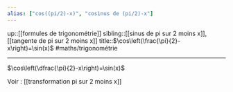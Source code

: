 ```yaml
---
alias: ["cos((pi/2)-x)", "cosinus de (pi/2)-x"]
---
```

up::[[formules de trigonométrie]]
sibling::[[sinus de pi sur 2 moins x]], [[tangente de pi sur 2 moins x]]
title::$\cos\left(\frac{\pi}{2}-x\right)=\sin(x)$
#maths/trigonométrie

---

$\cos\left(\dfrac{\pi}{2}-x\right)=\sin(x)$

Voir : [[transformation pi sur 2 moins x]]
